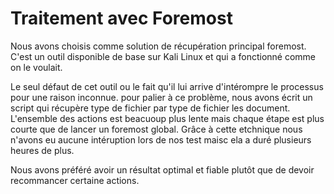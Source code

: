# Traitement avec Foremost

Nous avons choisis comme solution de récupération principal foremost. C'est un outil disponible de base sur Kali Linux et qui a fonctionné comme on le voulait.

Le seul défaut de cet outil ou le fait qu'il lui arrive d'intérompre le processus pour une raison inconnue.  pour palier à ce problème, nous avons écrit un script qui récupère type de fichier par type de fichier les document. L'ensemble des actions est beacuoup plus lente mais chaque étape est plus courte que de lancer un foremost global. Grâce à cette etchnique nous n'avons eu aucune intéruption lors de nos test maisc ela a duré plusieurs heures de plus. 

Nous avons préféré avoir un résultat optimal et fiable plutôt que de devoir recommancer certaine actions. 
